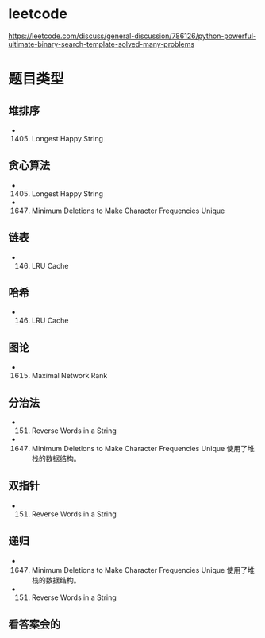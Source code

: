# leetcode

https://leetcode.com/discuss/general-discussion/786126/python-powerful-ultimate-binary-search-template-solved-many-problems



# 题目类型

## 堆排序

- 1405. Longest Happy String


## 贪心算法

- 1405. Longest Happy String
- 1647. Minimum Deletions to Make Character Frequencies Unique

## 链表
- 146. LRU Cache
## 哈希 
- 146. LRU Cache

## 图论
- 1615. Maximal Network Rank

## 分治法
- 151. Reverse Words in a String
- 1647. Minimum Deletions to Make Character Frequencies Unique 使用了堆栈的数据结构。

## 双指针
- 151. Reverse Words in a String


## 递归
- 1647. Minimum Deletions to Make Character Frequencies Unique 使用了堆栈的数据结构。
- 151. Reverse Words in a String

## 看答案会的
